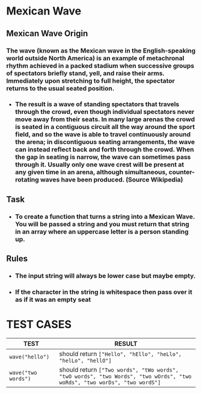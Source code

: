 # Mexican Wave

## Mexican Wave Origin

### The wave (known as the Mexican wave in the English-speaking world outside North America) is an example of metachronal rhythm achieved in a packed stadium when successive groups of spectators briefly stand, yell, and raise their arms. Immediately upon stretching to full height, the spectator returns to the usual seated position.

- ### The result is a wave of standing spectators that travels through the crowd, even though individual spectators never move away from their seats. In many large arenas the crowd is seated in a contiguous circuit all the way around the sport field, and so the wave is able to travel continuously around the arena; in discontiguous seating arrangements, the wave can instead reflect back and forth through the crowd. When the gap in seating is narrow, the wave can sometimes pass through it. Usually only one wave crest will be present at any given time in an arena, although simultaneous, counter-rotating waves have been produced. (Source Wikipedia)

## Task

- ### To create a function that turns a string into a Mexican Wave. You will be passed a string and you must return that string in an array where an uppercase letter is a person standing up.

## Rules

- ### The input string will always be lower case but maybe empty.
- ### If the character in the string is whitespace then pass over it as if it was an empty seat

# TEST CASES

| TEST                | RESULT                                                                                                                   |
| ------------------- | ------------------------------------------------------------------------------------------------------------------------ |
| `wave("hello")`     | should return `["Hello", "hEllo", "heLlo", "helLo", "hellO"]`                                                            |
| `wave("two words")` | should return `["Two words", "tWo words", "twO words", "two Words", "two wOrds", "two woRds", "two worDs", "two wordS"]` |
